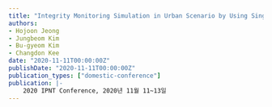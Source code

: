 ```yaml
---
title: "Integrity Monitoring Simulation in Urban Scenario by Using Single Frequency RRAIM"
authors:
- Hojoon Jeong
- Jungbeom Kim
- Bu-gyeom Kim
- Changdon Kee
date: "2020-11-11T00:00:00Z"
publishDate: "2020-11-11T00:00:00Z"
publication_types: ["domestic-conference"]
publication: |-
    2020 IPNT Conference, 2020년 11월 11~13일
---
```

